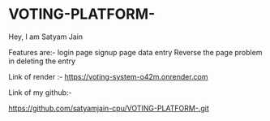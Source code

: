 # VOTING-PLATFORM-
Hey, I am Satyam Jain

Features are:-
login page
signup page 
data entry
Reverse the page 
problem in deleting the entry

Link of render :-
https://voting-system-o42m.onrender.com

Link of my github:-

https://github.com/satyamjain-cpu/VOTING-PLATFORM-.git

